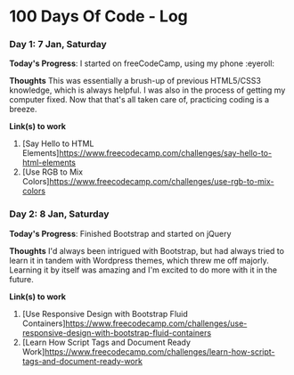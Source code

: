 # 100 Days Of Code - Log

### Day 1: 7 Jan, Saturday

**Today's Progress**: I started on freeCodeCamp, using my phone :eyeroll:

**Thoughts** This was essentially a brush-up of previous HTML5/CSS3 knowledge, which is always helpful. I was also in the process of getting my computer fixed. Now that that's all taken care of, practicing coding is a breeze.

**Link(s) to work**
1. [Say Hello to HTML Elements]https://www.freecodecamp.com/challenges/say-hello-to-html-elements
2. [Use RGB to Mix Colors]https://www.freecodecamp.com/challenges/use-rgb-to-mix-colors


### Day 2: 8 Jan, Saturday

**Today's Progress**: Finished Bootstrap and started on jQuery

**Thoughts** I'd always been intrigued with Bootstrap, but had always tried to learn it in tandem with Wordpress themes, which threw me off majorly. Learning it by itself was amazing and I'm excited to do more with it in the future.

**Link(s) to work**
1. [Use Responsive Design with Bootstrap Fluid Containers]https://www.freecodecamp.com/challenges/use-responsive-design-with-bootstrap-fluid-containers
2. [Learn How Script Tags and Document Ready Work]https://www.freecodecamp.com/challenges/learn-how-script-tags-and-document-ready-work
